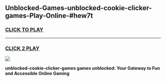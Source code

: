 
## Unblocked-Games-unblocked-cookie-clicker-games-Play-Online-#hew7t
<h3>
<a href="https://premium.freeplayer.one?title=unblocked-cookie-clicker-games&ref=27F">CLICK TO PLAY</a></h3>
<hr>

<h3>
<a href="https://premium.freeplayer.one?title=unblocked-cookie-clicker-games&ref=27F">CLICK 2 PLAY</a>
  
</h3>

<a href="https://premium.freeplayer.one?title=unblocked-cookie-clicker-games&ref=27F"><img src="https://clearcache.store/games.png"></a>


**unblocked-cookie-clicker-games games unblocked: Your Gateway to Fun and Accessible Online Gaming**
